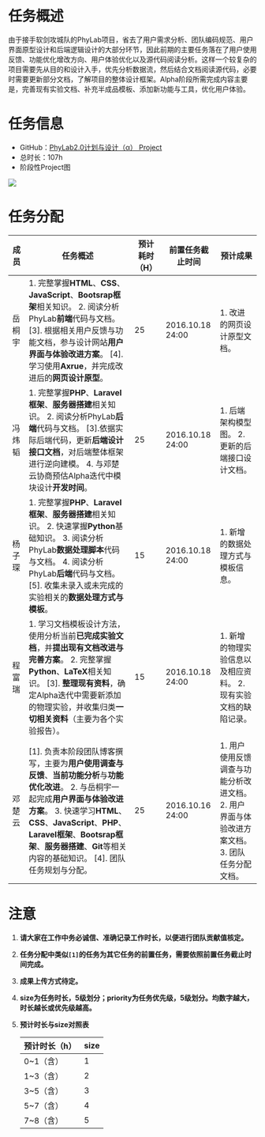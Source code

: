 # 任务概述

由于接手软剑攻城队的PhyLab项目，省去了用户需求分析、团队编码规范、用户界面原型设计和后端逻辑设计的大部分环节，因此前期的主要任务落在了用户使用反馈、功能优化增改方向、用户体验优化以及源代码阅读分析。这样一个较复杂的项目需要先从目的和设计入手，优先分析数据流，然后结合文档阅读源代码，必要时需要更新部分文档，了解项目的整体设计框架。Alpha阶段所需完成内容主要是，完善现有实验文档、补充半成品模板、添加新功能与工具，优化用户体验。

# 任务信息

* GitHub：[PhyLab2.0计划与设计（α） Project](https://github.com/default1406/PhyLab/projects/1)
* 总时长：107h
* 阶段性Project图

![](http://images.cnblogs.com/cnblogs_com/Default1406/889885/o_PhyLab2.0%e8%ae%be%e8%ae%a1%e5%88%86%e6%9e%90%e9%98%b6%e6%ae%b5%e4%bb%bb%e5%8a%a1%e5%a4%a7%e7%ba%b2%ef%bc%88%ce%b1%ef%bc%89.png)

# 任务分配

| 成员 | 任务概述 | 预计耗时（H） | 前置任务截止时间 | 预计成果 |
| --- | --- | --- | --- | --- |
| 岳桐宇 | 1. 完整掌握**HTML**、**CSS**、**JavaScript**、**Bootsrap框架**相关知识。 2. 阅读分析PhyLab**前端**代码与文档。 [3]. 根据相关用户反馈与功能文档，参与设计网站**用户界面与体验改进方案**。 [4]. 学习使用**Axrue**，并完成改进后的**网页设计原型**。 | 25 | 2016.10.18 24:00 | 1. 改进的网页设计原型文档。 |
| 冯炜韬 | 1. 完整掌握**PHP**、**Laravel框架**、**服务器搭建**相关知识。 2. 阅读分析PhyLab**后端**代码与文档。 [3].依据实际后端代码，更新**后端设计接口文档**，对后端整体框架进行逆向建模。 4. 与邓楚云协商预估Alpha迭代中模块设计**开发时间**。 | 25 | 2016.10.18 24:00 | 1. 后端架构模型图。 2. 更新的后端接口设计文档。 |
| 杨子琛 | 1. 完整掌握**PHP**、**Laravel框架**、**服务器搭建**相关知识。 2. 快速掌握**Python**基础知识。 3. 阅读分析PhyLab**数据处理脚本**代码与文档。 4. 阅读分析PhyLab**后端**代码与文档。 [5]. 收集未录入或未完成的实验相关的**数据处理方式与模板**。 | 15 | 2016.10.18 24:00 | 1. 新增的数据处理方式与模板信息。 |
| 程富瑞 | 1. 学习文档模板设计方法，使用分析当前**已完成实验文档**，并**提出现有文档改进与完善方案**。 2. 完整掌握**Python**、**LaTeX**相关知识。 [3]. **整理现有资料**，确定Alpha迭代中需要新添加的物理实验，并收集归类**一切相关资料**（主要为各个实验报告）。  | 15 | 2016.10.18 24:00 | 1. 新增的物理实验信息以及相应资料。 2. 现有实验文档的缺陷记录。 |
| 邓楚云 | [1]. 负责本阶段团队博客撰写，主要为**用户使用调查与反馈**、**当前功能分析**与**功能优化改进**。 2. 与岳桐宇一起完成**用户界面与体验改进方案**。 3. 快速学习**HTML**、**CSS**、**JavaScript**、**PHP**、**Laravel框架**、**Bootsrap框架**、**服务器搭建**、**Git**等相关内容的基础知识。 [4]. 团队任务规划与分配。 | 25 | 2016.10.16 24:00 | 1. 用户使用反馈调查与功能分析改进文档。 2. 用户界面与体验改进方案文档。 3. 团队任务分配文档。 |

# 注意

1. **请大家在工作中务必诚信、准确记录工作时长，以便进行团队贡献值核定。**
2. **任务分配中类似`[1]`的任务为其它任务的前置任务，需要依照前置任务截止时间完成。**
3. **成果上传方式待定。**
4. **size为任务时长，5级划分；priority为任务优先级，5级划分。均数字越大，时长越长或优先级越高。**
5. **预计时长与size对照表**

	| 预计时长（h） | size |
	| --- | --- |
	| 0~1（含） | 1 |
	| 1~3（含） | 2 |
	| 3~5（含） | 3 |
	| 5~7（含） | 4 |
	| 7~8（含） | 5 |